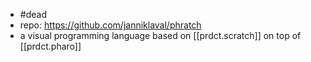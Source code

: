 
- #dead
- repo: https://github.com/janniklaval/phratch
- a visual programming language based on [[prdct.scratch]] on top of [[prdct.pharo]]